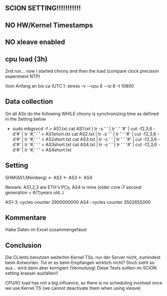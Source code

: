 ## SCION SETTING!!!!!!!!!!!

## NO HW/Kernel Timestamps

## NO xleave enabled


## cpu load (3h)
2nd run... now I started chrony and then the load (compare clock precision experiment NTP)

Vom Anfang an bis ca  (UTC ): stress -v --cpu 8 --io 8 -t 10800




## Data collection
On all ASs do the following WHILE chrony is synchronizing time as defined in the Setting below
* sudo mbgsvcd -f > AS1.txt
cat AS1.txt | tr -s ' ' | tr ' ' '#' | cut -f2,3,6 -d'#' | tr '#,' ' ' > AS1short.txt
cat AS2.txt | tr -s ' ' | tr ' ' '#' | cut -f2,3,6 -d'#' | tr '#,' ' ' > AS2short.txt
cat AS3.txt | tr -s ' ' | tr ' ' '#' | cut -f2,3,6 -d'#' | tr '#,' ' ' > AS3short.txt
cat AS4.txt | tr -s ' ' | tr ' ' '#' | cut -f2,3,6 -d'#' | tr '#,' ' ' > AS4short.txt

## Setting
SHM(AS1,Meinberg) <- AS2 <- AS3 <- AS4

Remark:
AS1,2,3 are ETH's PCs, AS4 is mine (older core i7 second generation = 6(?)years old..)

AS1-3: cycles counter 2900000000
AS4 :  cycles counter 3502655000


## Kommentare
Habe Daten im Excel zusammengefasst


## Conclusion

Die CLients benutzen weiterhin Kernel TSs, nur der Server nicht, zumindest beim Antworten. Tut er es beim Empfangen wirklich nicht? Doch sieht so aus... wird dann aber korrigiert (Vermutung)
Diese Tests sollten im SCION setting krasser ausfallen!!


CPU/IO load has not a big influence, as there is no scheduling involved once we use Kernel TS (we cannot deactivate them when using xleave)

